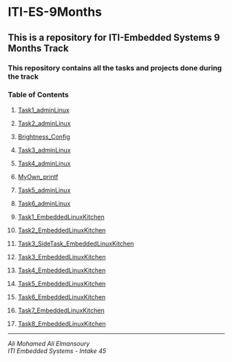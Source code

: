 # ITI-ES-9Months
## This is a repository for ITI-Embedded Systems 9 Months Track
### This repository contains all the tasks and projects done during the track

### **Table of Contents**
1. [Task1_adminLinux](Linux_Admin/Task1_adminLinux/README.md)

2. [Task2_adminLinux](Linux_Admin/Task2_adminLinux/README.md)

3. [Brightness_Config](Linux_Admin/Brightness_Config/README.md)

4. [Task3_adminLinux](Linux_Admin/Task3_adminLinux/README.md)

5. [Task4_adminLinux](Linux_Admin/Task4_adminLinux/README.md)

6. [MyOwn_printf](Linux_Admin/MyOwn_printAli/README.md)

7. [Task5_adminLinux](Linux_Admin/Task5_adminLinux/README.md)

8. [Task6_adminLinux](Linux_Admin/Task6_adminLinux/README.md)

9. [Task1_EmbeddedLinuxKitchen](Embedded_Linux_Kitchen/Task1_Cross_Toolchain-ng_Test/test.png)

10. [Task2_EmbeddedLinuxKitchen](Embedded_Linux_Kitchen/Task2_Qemu_RPI_Uboot/)

11. [Task3_SideTask_EmbeddedLinuxKitchen](Embedded_Linux_Kitchen/Task3_SideTask_Uboot_Source_Code_Print_Edit)

12. [Task3_EmbeddedLinuxKitchen](Embedded_Linux_Kitchen/Task3_RPI_BareMetal_LED)

13. [Task4_EmbeddedLinuxKitchen](Embedded_Linux_Kitchen/Task4_Building_Kernel_Inage_Script_Uboot_env)

14. [Task5_EmbeddedLinuxKitchen](Embedded_Linux_Kitchen/Task5_Bootargs_Bootflow_scan/)

15. [Task6_EmbeddedLinuxKitchen](Embedded_Linux_Kitchen/Task6_init_rootramfs/)

16. [Task7_EmbeddedLinuxKitchen](Embedded_Linux_Kitchen/Task7_switch_root/)

17. [Task8_EmbeddedLinuxKitchen](Embedded_Linux_Kitchen/Task8_Boot_on_buildroot_&_SSH_rpi/)

---

*Ali Mohamed Ali Elmansoury*  
*ITI Embedded Systems - Intake 45*

